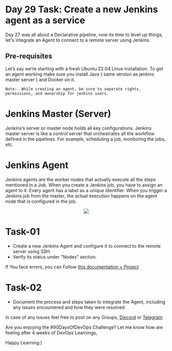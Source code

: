 
# Day 29 Task: Create a new Jenkins agent as a service 



Day 27 was all about a Declarative pipeline, now its time to level up things, let's integrate an Agent to connect to a remote server using Jenkins.


## Pre-requisites
Let’s say we’re starting with a fresh Ubuntu 22.04 Linux installation. To get an agent working make sure you install Java ( same version as jenkins master server ) and Docker on it.

`
Note:-
While creating an agent, be sure to separate rights, permissions, and ownership for jenkins users. 
`

# Jenkins Master (Server)
Jenkins’s server or master node holds all key configurations. Jenkins master server is like a control server that orchestrates all the workflow defined in the pipelines. For example, scheduling a job, monitoring the jobs, etc.

# Jenkins Agent
Jenkins agents are the worker nodes that actually execute all the steps mentioned in a Job. When you create a Jenkins job, you have to assign an agent to it. Every agent has a label as a unique identifier.
When you trigger a Jenkins job from the master, the actual execution happens on the agent node that is configured in the job.

  <p align="center"><img align="center" src="https://user-images.githubusercontent.com/115981550/215276859-fa140ab7-e905-41c9-8ae2-1eef577c5e72.png" /></p>

# Task-01
- Create a new Jenkins Agent and configure it to connect to the remote server using SSH.
- Verify its status under "Nodes" section.


If You face errors, you can Follow [this documentation + Project ](https://www.linkedin.com/pulse/devops-project-4-step-by-step-implementation-chetan-r/?trackingId=yM7v5NhlSCCVh22%2BSQMzgQ%3D%3D)


# Task-02
- Document the process and steps taken to integrate the Agent, including any issues encountered and how they were resolved.


In case of any issues feel free to post on any Groups, [Discord](https://discord.gg/Q6ntmMtH) or [Telegram](https://t.me/trainwithshubham)

Are you enjoying the #90DaysOfDevOps Challenge?
Let me know how are feeling after 4 weeks of DevOps Learnings,


Happy Learning:)

